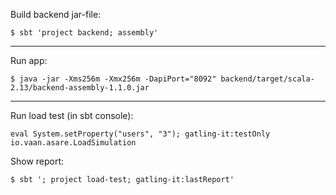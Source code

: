 Build backend jar-file:

```shell
$ sbt 'project backend; assembly'
```

---
Run app:

```shell
$ java -jar -Xms256m -Xmx256m -DapiPort="8092" backend/target/scala-2.13/backend-assembly-1.1.0.jar
```

---
Run load test (in sbt console):
```
eval System.setProperty("users", "3"); gatling-it:testOnly io.vaan.asare.LoadSimulation
```

Show report:
```shell
$ sbt '; project load-test; gatling-it:lastReport'
```